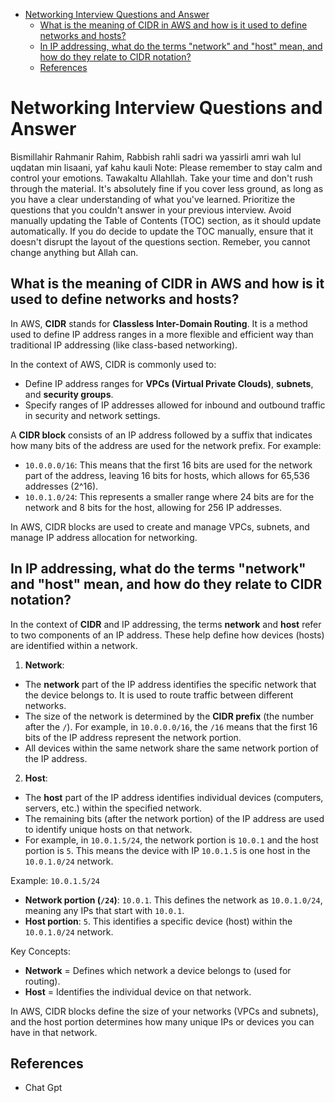 <!-- TOC -->

- [Networking Interview Questions and Answer](#networking-interview-questions-and-answer)
    - [What is the meaning of CIDR in AWS and how is it used to define networks and hosts?](#what-is-the-meaning-of-cidr-in-aws-and-how-is-it-used-to-define-networks-and-hosts)
    - [In IP addressing, what do the terms "network" and "host" mean, and how do they relate to CIDR notation?](#in-ip-addressing-what-do-the-terms-network-and-host-mean-and-how-do-they-relate-to-cidr-notation)
    - [References](#references)

<!-- /TOC -->


# Networking Interview Questions and Answer
Bismillahir Rahmanir Rahim, Rabbish rahli sadri wa yassirli amri wah lul uqdatan min lisaani, yaf kahu kauli
Note: Please remember to stay calm and control your emotions. Tawakaltu Allahllah. Take your time and don't rush through the material. It's absolutely fine if you cover less ground, as long as you have a clear understanding of what you've learned. Prioritize the questions that you couldn't answer in your previous interview. Avoid manually updating the Table of Contents (TOC) section, as it should update automatically. If you do decide to update the TOC manually, ensure that it doesn't disrupt the layout of the questions section. Remeber, you cannot change anything but Allah can.

## What is the meaning of CIDR in AWS and how is it used to define networks and hosts?

In AWS, **CIDR** stands for **Classless Inter-Domain Routing**. It is a method used to define IP address ranges in a more flexible and efficient way than traditional IP addressing (like class-based networking). 

In the context of AWS, CIDR is commonly used to:
- Define IP address ranges for **VPCs (Virtual Private Clouds)**, **subnets**, and **security groups**.
- Specify ranges of IP addresses allowed for inbound and outbound traffic in security and network settings.

A **CIDR block** consists of an IP address followed by a suffix that indicates how many bits of the address are used for the network prefix. For example:
- `10.0.0.0/16`: This means that the first 16 bits are used for the network part of the address, leaving 16 bits for hosts, which allows for 65,536 addresses (2^16).
- `10.0.1.0/24`: This represents a smaller range where 24 bits are for the network and 8 bits for the host, allowing for 256 IP addresses.

In AWS, CIDR blocks are used to create and manage VPCs, subnets, and manage IP address allocation for networking.


## In IP addressing, what do the terms "network" and "host" mean, and how do they relate to CIDR notation?

In the context of **CIDR** and IP addressing, the terms **network** and **host** refer to two components of an IP address. These help define how devices (hosts) are identified within a network.

1. **Network**:
- The **network** part of the IP address identifies the specific network that the device belongs to. It is used to route traffic between different networks.
- The size of the network is determined by the **CIDR prefix** (the number after the `/`). For example, in `10.0.0.0/16`, the `/16` means that the first 16 bits of the IP address represent the network portion.
- All devices within the same network share the same network portion of the IP address.

2. **Host**:
- The **host** part of the IP address identifies individual devices (computers, servers, etc.) within the specified network.
- The remaining bits (after the network portion) of the IP address are used to identify unique hosts on that network.
- For example, in `10.0.1.5/24`, the network portion is `10.0.1` and the host portion is `5`. This means the device with IP `10.0.1.5` is one host in the `10.0.1.0/24` network.

Example: `10.0.1.5/24`
- **Network portion (`/24`)**: `10.0.1`. This defines the network as `10.0.1.0/24`, meaning any IPs that start with `10.0.1`.
- **Host portion**: `5`. This identifies a specific device (host) within the `10.0.1.0/24` network.

Key Concepts:
- **Network** = Defines which network a device belongs to (used for routing).
- **Host** = Identifies the individual device on that network.

In AWS, CIDR blocks define the size of your networks (VPCs and subnets), and the host portion determines how many unique IPs or devices you can have in that network.


## References
- Chat Gpt